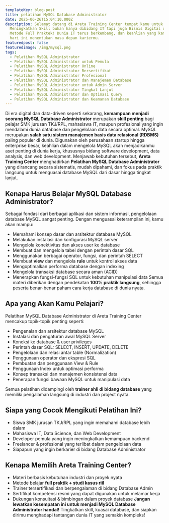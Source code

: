 ```yaml
---
templateKey: blog-post
title: pelatihan MySQL Database Administrator
date: 2025-06-26T15:04:10.000Z
description: Selamat datang di Areta Training Center tempat kamu untuk
  Meningkatkan Skill bukan hanya dibidang IT tapi juga Bisnis Digital dengan
  Metode Full Praktek! Dunia IT terus berkembang, dan keahlian yang kamu miliki
  hari ini menentukan masa depan kariermu.
featuredpost: false
featuredimage: /img/mysql.png
tags:
  - Pelatihan MySQL Administrator
  - Pelatihan MySQL Administrator untuk Pemula
  - Pelatihan MySQL Administrator Online
  - Pelatihan MySQL Administrator Bersertifikat
  - Pelatihan MySQL Administrator Profesional
  - Pelatihan MySQL Administrator dan Manajemen Database
  - Pelatihan MySQL Administrator untuk Admin Server
  - Pelatihan MySQL Administrator Tingkat Lanjut
  - Pelatihan MySQL Administrator dan Optimasi Query
  - Pelatihan MySQL Administrator dan Keamanan Database
---
```



Di era digital dan data-driven seperti sekarang, **kemampuan menjadi seorang MySQL Database Administrator** merupakan **skill penting** bagi pelajar SMK jurusan TKJ/RPL, mahasiswa IT, maupun profesional yang ingin mendalami dunia database dan pengelolaan data secara optimal.
MySQL merupakan **salah satu sistem manajemen basis data relasional (RDBMS)** paling populer di dunia. Digunakan oleh perusahaan startup hingga enterprise besar, keahlian dalam mengelola MySQL akan menjadikanmu aset penting di dunia kerja, khususnya bidang software development, data analysis, dan web development.
Menjawab kebutuhan tersebut, **Areta Training Center** menghadirkan **Pelatihan MySQL Database Administrator** yang dirancang secara sistematis, mudah dipahami, dan fokus pada praktik langsung untuk menguasai database MySQL dari dasar hingga tingkat lanjut.

## Kenapa Harus Belajar MySQL Database Administrator?
Sebagai fondasi dari berbagai aplikasi dan sistem informasi, pengelolaan database MySQL sangat penting. Dengan menguasai keterampilan ini, kamu akan mampu:
* Memahami konsep dasar dan arsitektur database MySQL
* Melakukan instalasi dan konfigurasi MySQL server
* Mengelola konektivitas dan akses user ke database
* Membuat dan mengelola tabel dengan perintah dasar SQL
* Menggunakan berbagai operator, fungsi, dan perintah SELECT
* Membuat **view** dan mengelola **rule** untuk kontrol akses data
* Mengoptimalkan performa database dengan indexing
* Mengelola transaksi database secara aman (ACID)
* Menerapkan fungsi-fungsi SQL untuk kebutuhan manipulasi data
Semua materi diberikan dengan pendekatan **100% praktik langsung**, sehingga peserta benar-benar paham cara kerja database di dunia nyata.

## Apa yang Akan Kamu Pelajari?
Pelatihan MySQL Database Administrator di Areta Training Center mencakup topik-topik penting seperti:
* Pengenalan dan arsitektur database MySQL
* Instalasi dan pengaturan awal MySQL Server
* Koneksi ke database & user privileges
* Perintah dasar SQL: SELECT, INSERT, UPDATE, DELETE
* Pengelolaan dan relasi antar table (Normalization)
* Penggunaan operator dan ekspresi SQL
* Pembuatan dan penggunaan View & Rule
* Penggunaan Index untuk optimasi performa
* Konsep transaksi dan manajemen konsistensi data
* Penerapan fungsi bawaan MySQL untuk manipulasi data

Semua pelatihan didampingi oleh **trainer ahli di bidang database** yang memiliki pengalaman langsung di industri dan project nyata.

## Siapa yang Cocok Mengikuti Pelatihan Ini?
* Siswa SMK jurusan TKJ/RPL yang ingin memahami database lebih dalam
* Mahasiswa IT, Data Science, dan Web Development
* Developer pemula yang ingin meningkatkan kemampuan backend
* Freelancer & profesional yang terlibat dalam pengelolaan data
* Siapapun yang ingin berkarier di bidang Database Administrator

## Kenapa Memilih Areta Training Center?
* Materi berbasis kebutuhan industri dan proyek nyata
* Metode belajar **full praktik + studi kasus riil**
* Trainer tersertifikasi dan berpengalaman di bidang Database Admin
* Sertifikat kompetensi resmi yang dapat digunakan untuk melamar kerja
* Dukungan konsultasi & bimbingan dalam proyek database
**Jangan lewatkan kesempatan ini untuk menjadi MySQL Database Administrator handal!**
Tingkatkan skill, kuasai database, dan siapkan dirimu menghadapi tantangan dunia IT yang semakin kompleks!

